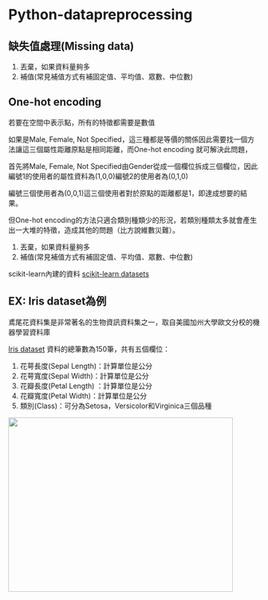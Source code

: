 # Python-datapreprocessing

## 缺失值處理(Missing data)
1. 丟棄，如果資料量夠多
2. 補值(常見補值方式有補固定值、平均值、眾數、中位數)


## One-hot encoding
若要在空間中表示點，所有的特徵都需要是數值

如果是Male, Female, Not Specified，這三種都是等價的關係因此需要找一個方法讓這三個屬性距離原點是相同距離，而One-hot encoding 就可解決此問題，

首先將Male, Female, Not Specified由Gender從成一個欄位拆成三個欄位，因此編號1的使用者的屬性資料為(1,0,0)編號2的使用者為(0,1,0) 

編號三個使用者為(0,0,1)這三個使用者對於原點的距離都是1，即達成想要的結果。

但One-hot encoding的方法只適合類別種類少的形況，若類別種類太多就會產生出一大堆的特徵，造成其他的問題（比方說維數災難）。

1. 丟棄，如果資料量夠多
2. 補值(常見補值方式有補固定值、平均值、眾數、中位數)

scikit-learn內建的資料
[scikit-learn datasets](https://scikit-learn.org/stable/datasets/toy_dataset.html)

## EX: Iris dataset為例
鳶尾花資料集是非常著名的生物資訊資料集之一，取自美國加州大學歐文分校的機器學習資料庫

[Iris dataset](http://archive.ics.uci.edu/ml/datasets/Iris)
資料的總筆數為150筆，共有五個欄位：

1. 花萼長度(Sepal Length)：計算單位是公分
2. 花萼寬度(Sepal Width)：計算單位是公分
3. 花瓣長度(Petal Length) ：計算單位是公分
4. 花瓣寬度(Petal Width)：計算單位是公分
5. 類別(Class)：可分為Setosa，Versicolor和Virginica三個品種


<img width="450" height="350" src="https://github.com/EmiliaWANG1113/Python/blob/main/Python-sklearn/post3-3.jpg"/>
